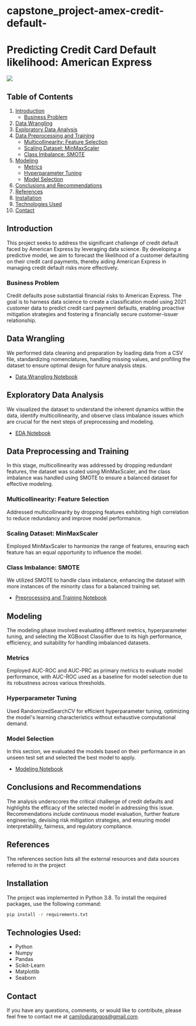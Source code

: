 # capstone_project-amex-credit-default-
# Predicting Credit Card Default likelihood: American Express
[![](https://img.shields.io/badge/Python-3.8-blue)](#) 

## Table of Contents
1. [Introduction](#introduction)
    - [Business Problem](#business-problem)
2. [Data Wrangling](#data-wrangling)
3. [Exploratory Data Analysis](#exploratory-data-analysis)
4. [Data Preprocessing and Training](#data-preprocessing-and-training)
    - [Multicollinearity: Feature Selection](#multicollinearity-feature-selection)
    - [Scaling Dataset: MinMaxScaler](#scaling-dataset-minmaxscaler)
    - [Class Imbalance: SMOTE](#class-imbalance-smote)
5. [Modeling](#modeling)
    - [Metrics](#metrics)
    - [Hyperparameter Tuning](#hyperparameter-tuning)
    - [Model Selection](#model-selection)
6. [Conclusions and Recommendations](#conclusions-and-recommendations)
7. [References](#references)
8. [Installation](#installation)
9. [Technologies Used](#technologies-used)
10. [Contact](#contact)

## Introduction
This project seeks to address the significant challenge of credit default faced by American Express by leveraging data science. By developing a predictive model, we aim to forecast the likelihood of a customer defaulting on their credit card payments, thereby aiding American Express in managing credit default risks more effectively.

### Business Problem
Credit defaults pose substantial financial risks to American Express. The goal is to harness data science to create a classification model using 2021 customer data to predict credit card payment defaults, enabling proactive mitigation strategies and fostering a financially secure customer-issuer relationship.

## Data Wrangling
We performed data cleaning and preparation by loading data from a CSV file, standardizing nomenclatures, handling missing values, and profiling the dataset to ensure optimal design for future analysis steps.
- [Data Wrangling Notebook](data/notebooks/data_wrangling.ipynb)

## Exploratory Data Analysis
We visualized the dataset to understand the inherent dynamics within the data, identify multicollinearity, and observe class imbalance issues which are crucial for the next steps of preprocessing and modeling.
- [EDA Notebook](data/notebooks/exploratory_data_analysis.ipynb)

## Data Preprocessing and Training
In this stage, multicollinearity was addressed by dropping redundant features, the dataset was scaled using MinMaxScaler, and the class imbalance was handled using SMOTE to ensure a balanced dataset for effective modeling.

### Multicollinearity: Feature Selection
Addressed multicollinearity by dropping features exhibiting high correlation to reduce redundancy and improve model performance.

### Scaling Dataset: MinMaxScaler
Employed MinMaxScaler to harmonize the range of features, ensuring each feature has an equal opportunity to influence the model.

### Class Imbalance: SMOTE
We utilized SMOTE to handle class imbalance, enhancing the dataset with more instances of the minority class for a balanced training set.
- [Preprocessing and Training Notebook](data/notebooks/preprocessing_and_training.ipynb)

## Modeling
The modeling phase involved evaluating different metrics, hyperparameter tuning, and selecting the XGBoost Classifier due to its high performance, efficiency, and suitability for handling imbalanced datasets.

### Metrics
Employed AUC-ROC and AUC-PRC as primary metrics to evaluate model performance, with AUC-ROC used as a baseline for model selection due to its robustness across various thresholds.

### Hyperparameter Tuning
Used RandomizedSearchCV for efficient hyperparameter tuning, optimizing the model's learning characteristics without exhaustive computational demand.

### Model Selection
In this section, we evaluated the models based on their performance in an unseen test set and selected the best model to apply. 
- [Modeling Notebook](data/notebooks/modeling.ipynb)

## Conclusions and Recommendations
The analysis underscores the critical challenge of credit defaults and highlights the efficacy of the selected model in addressing this issue. Recommendations include continuous model evaluation, further feature engineering, devising risk mitigation strategies, and ensuring model interpretability, fairness, and regulatory compliance.

## References
The references section lists all the external resources and data sources referred to in the project

## Installation
The project was implemented in Python 3.8. To install the required packages, use the following command:
```bash
pip install -r requirements.txt
```
## Technologies Used:
- Python
- Numpy
- Pandas
- Scikit-Learn
- Matplotlib
- Seaborn

## Contact
If you have any questions, comments, or would like to contribute, please feel free to contact me at camilodurangos@gmail.com.
